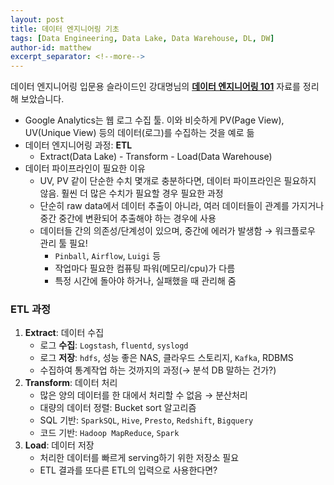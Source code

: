 ```yaml
---
layout: post
title: 데이터 엔지니어링 기초
tags: [Data Engineering, Data Lake, Data Warehouse, DL, DW]
author-id: matthew
excerpt_separator: <!--more-->
---
```

 데이터 엔지니어링 입문용 슬라이드인 강대명님의 [**데이터 엔지니어링 101**](https://www.slideshare.net/charsyam2/data-engineering-101) 자료를 정리해 보았습니다.<!--more-->

- Google Analytics는 웹 로그 수집 툴. 이와 비슷하게 PV(Page View), UV(Unique View) 등의 데이터(로그)를 수집하는 것을 예로 듦
- 데이터 엔지니어링 과정: **ETL**
  - Extract(Data Lake) - Transform - Load(Data Warehouse)
- 데이터 파이프라인이 필요한 이유
   - UV, PV 같이 단순한 수치 몇개로 충분하다면, 데이터 파이프라인은 필요하지 않음. 훨씬 더 많은 수치가 필요할 경우 필요한 과정
   - 단순히 raw data에서 데이터 추출이 아니라, 여러 데이터들이 관계를 가지거나 중간 중간에 변환되어 추출해야 하는 경우에 사용
   - 데이터들 간의 의존성/단계성이 있으며, 중간에 에러가 발생함 → 워크플로우 관리 툴 필요!
       - `Pinball`, `Airflow`, `Luigi` 등
       - 작업마다 필요한 컴퓨팅 파워(메모리/cpu)가 다름
       - 특정 시간에 돌아야 하거나, 실패했을 때 관리해 줌

### ETL 과정
1. **Extract**: 데이터 수집
   - 로그 **수집**: `Logstash`, `fluentd`, `syslogd`
   - 로그 **저장**: `hdfs`, 성능 좋은 NAS, 클라우드 스토리지, `Kafka`, RDBMS
   - 수집하여 통계작업 하는 것까지의 과정(→ 분석 DB 말하는 건가?)
2. **Transform**: 데이터 처리
   - 많은 양의 데이터를 한 대에서 처리할 수 없음 → 분산처리
   - 대량의 데이터 정렬: Bucket sort 알고리즘
   - SQL 기반: `SparkSQL`, `Hive`, `Presto`, `Redshift`, `Bigquery`
   - 코드 기반: `Hadoop MapReduce`, `Spark`
3. **Load**: 데이터 저장
   - 처리한 데이터를 빠르게 serving하기 위한 저장소 필요
   - ETL 결과를 또다른 ETL의 입력으로 사용한다면?
